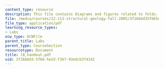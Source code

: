 ```yaml
---
content_type: resource
description: This file contains diagrams and figures related to folds.
file: /media/courses/12-113-structural-geology-fall-2005/3f26b6d35f665e2df36793edcb3f4142_l8_handout.pdf
file_type: application/pdf
learning_resource_types:
- Labs
ocw_type: OCWFile
parent_title: Labs
parent_type: CourseSection
resourcetype: Document
title: l8_handout.pdf
uid: 3f26b6d3-5f66-5e2d-f367-93edcb3f4142
---
```

